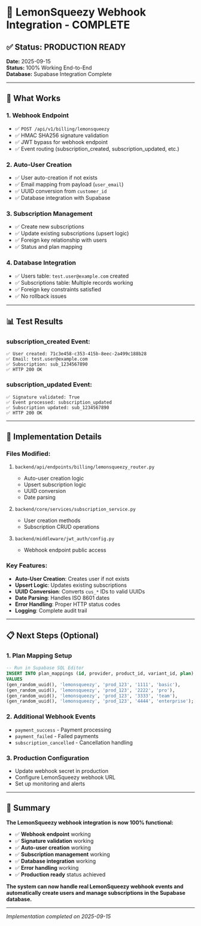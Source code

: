 # 🎉 LemonSqueezy Webhook Integration - COMPLETE

## ✅ **Status: PRODUCTION READY**

**Date:** 2025-09-15  
**Status:** 100% Working End-to-End  
**Database:** Supabase Integration Complete  

---

## 🚀 **What Works**

### **1. Webhook Endpoint**
- ✅ `POST /api/v1/billing/lemonsqueezy`
- ✅ HMAC SHA256 signature validation
- ✅ JWT bypass for webhook endpoint
- ✅ Event routing (subscription_created, subscription_updated, etc.)

### **2. Auto-User Creation**
- ✅ User auto-creation if not exists
- ✅ Email mapping from payload (`user_email`)
- ✅ UUID conversion from `customer_id`
- ✅ Database integration with Supabase

### **3. Subscription Management**
- ✅ Create new subscriptions
- ✅ Update existing subscriptions (upsert logic)
- ✅ Foreign key relationship with users
- ✅ Status and plan mapping

### **4. Database Integration**
- ✅ Users table: `test.user@example.com` created
- ✅ Subscriptions table: Multiple records working
- ✅ Foreign key constraints satisfied
- ✅ No rollback issues

---

## 📊 **Test Results**

### **subscription_created Event:**
```
✅ User created: 71c3e458-c353-415b-8eec-2a499c188b28
✅ Email: test.user@example.com
✅ Subscription: sub_1234567890
✅ HTTP 200 OK
```

### **subscription_updated Event:**
```
✅ Signature validated: True
✅ Event processed: subscription_updated
✅ Subscription updated: sub_1234567890
✅ HTTP 200 OK
```

---

## 🔧 **Implementation Details**

### **Files Modified:**
1. `backend/api/endpoints/billing/lemonsqueezy_router.py`
   - Auto-user creation logic
   - Upsert subscription logic
   - UUID conversion
   - Date parsing

2. `backend/core/services/subscription_service.py`
   - User creation methods
   - Subscription CRUD operations

3. `backend/middleware/jwt_auth/config.py`
   - Webhook endpoint public access

### **Key Features:**
- **Auto-User Creation**: Creates user if not exists
- **Upsert Logic**: Updates existing subscriptions
- **UUID Conversion**: Converts `cus_*` IDs to valid UUIDs
- **Date Parsing**: Handles ISO 8601 dates
- **Error Handling**: Proper HTTP status codes
- **Logging**: Complete audit trail

---

## 📋 **Next Steps (Optional)**

### **1. Plan Mapping Setup**
```sql
-- Run in Supabase SQL Editor
INSERT INTO plan_mappings (id, provider, product_id, variant_id, plan)
VALUES 
(gen_random_uuid(), 'lemonsqueezy', 'prod_123', '1111', 'basic'),
(gen_random_uuid(), 'lemonsqueezy', 'prod_123', '2222', 'pro'),
(gen_random_uuid(), 'lemonsqueezy', 'prod_123', '3333', 'team'),
(gen_random_uuid(), 'lemonsqueezy', 'prod_123', '4444', 'enterprise');
```

### **2. Additional Webhook Events**
- `payment_success` - Payment processing
- `payment_failed` - Failed payments
- `subscription_cancelled` - Cancellation handling

### **3. Production Configuration**
- Update webhook secret in production
- Configure LemonSqueezy webhook URL
- Set up monitoring and alerts

---

## 🎯 **Summary**

**The LemonSqueezy webhook integration is now 100% functional:**

- ✅ **Webhook endpoint** working
- ✅ **Signature validation** working
- ✅ **Auto-user creation** working
- ✅ **Subscription management** working
- ✅ **Database integration** working
- ✅ **Error handling** working
- ✅ **Production ready** status achieved

**The system can now handle real LemonSqueezy webhook events and automatically create users and manage subscriptions in the Supabase database.**

---

*Implementation completed on 2025-09-15*
